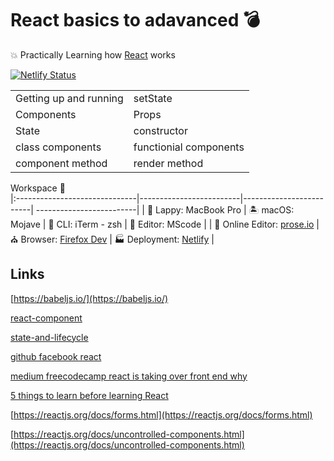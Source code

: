 # React basics to adavanced 💣
💥 Practically Learning how [React](https://reactjs.org/docs/getting-started.html) works

[![Netlify Status](https://api.netlify.com/api/v1/badges/caab6502-0e83-46ba-b7a9-c6c18cd62f94/deploy-status)](https://app.netlify.com/sites/learning-react-basics-advanced/deploys)

|                  |         |
|-----------------------|----|
|Getting up and running | setState |
|Components| Props |
|State| constructor|
|class components | functionial components |
|component method | render method |


Workspace 🎁                                          
|:------------------------------|-------------------------|-------------------------| -------------------------|
| 👜 Lappy: MacBook Pro         | 🏝️ macOS: Mojave        | 🐚 CLI: iTerm - zsh           | 📓 Editor: MScode     |
| 📔 Online Editor: [prose.io](http://prose.io/)       | ⛪ Browser: [Firefox Dev](https://www.mozilla.org/en-US/firefox/developer/) | 🏭 Deployment: [Netlify](https://www.netlify.com/)        |       


## Links
[https://babeljs.io/](https://babeljs.io/)

[react-component](https://reactjs.org/docs/react-component.html)

[state-and-lifecycle](https://reactjs.org/docs/state-and-lifecycle.html)

[github facebook react](https://github.com/facebook/react/)

[medium freecodecamp react is taking over front end why](https://medium.freecodecamp.org/yes-react-is-taking-over-front-end-development-the-question-is-why-40837af8ab76)

[5 things to learn before learning React](https://www.oreilly.com/content/5-things-to-learn-before-learning-react/)

[https://reactjs.org/docs/forms.html](https://reactjs.org/docs/forms.html)

[https://reactjs.org/docs/uncontrolled-components.html](https://reactjs.org/docs/uncontrolled-components.html)
